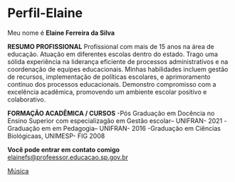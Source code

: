 # Perfil-Elaine
Meu nome é **Elaine Ferreira da Silva**

**RESUMO PROFISSIONAL**
Profissional com mais de 15 anos na área de educação. Atuação em diferentes escolas
dentro do estado. Trago uma sólida experiência na liderança eficiente de processos
administrativos e na coordenação de equipes educacionais. Minhas habilidades
incluem gestão de recursos, implementação de políticas escolares, e aprimoramento
contínuo dos processos educacionais. Demonstro compromisso com a excelência
acadêmica, promovendo um ambiente escolar positivo e colaborativo.

**FORMAÇÃO ACADÊMICA / CURSOS**
-Pós Graduação em Docência no Ensino Superior com especializagão em Gestão
escolar– UNIFRAN- 2021
-Graduação em em Pedagogia– UNIFRAN- 2016
-Graduação em Ciências Biológicaas, UNIMESP- FIG 2008

**Você pode entrar em contato comigo** elainefs@profeessor.educacao.sp.gov.br

[Música](https://www.youtube.com/watch?v=WxDn6X_68uw)

